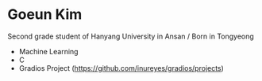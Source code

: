 Goeun Kim
======

Second grade student of Hanyang University in Ansan / Born in Tongyeong
 * Machine Learning
 * C
* Gradios Project (https://github.com/inureyes/gradios/projects)